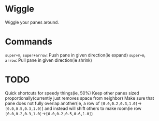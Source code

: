 Wiggle
======

Wiggle your panes around.

Commands
======
`super+m`, `super+arrow`: Push pane in given direction(ie expand)
`super+m`, `arrow`: Pull pane in given direction(ie shrink)

TODO
======
Quick shortcuts for speedy things(ie, 50%)
Keep other panes sized proportionally(currently just removes space from neighbor)
Make sure that pane does not fully overlap another(ie, a row of `[0.0,0.2,0.3,1.0]`->`[0.0,0.5,0.3,1.0]`) and instead will shift others to make room(ie row `[0.0,0.2,0.3,1.0]`->`[0.0,0.2,0.5,0.6,1.0]`)
